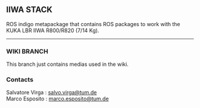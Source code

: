## IIWA STACK
ROS indigo metapackage that contains ROS packages to work with the KUKA LBR IIWA R800/R820 (7/14 Kg).
___
### WIKI BRANCH
This branch just contains medias used in the wiki.

### Contacts
Salvatore Virga : [salvo.virga@tum.de][salvo_email]  
Marco Esposito : [marco.esposito@tum.de][marco_email]

[salvo_email]: salvo.virga@tum.de
[marco_email]: marco.esposito@tum.de
